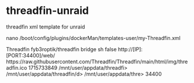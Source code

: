 # threadfin-unraid
threadfin xml template for unraid

nano /boot/config/plugins/dockerMan/templates-user/my-Threadfin.xml


<?xml version="1.0"?>
<Container version="2">
  <Name>Threadfin</Name>
  <Repository>fyb3roptik/threadfin</Repository>
  <Registry/>
  <Network>bridge</Network>
  <MyIP/>
  <Shell>sh</Shell>
  <Privileged>false</Privileged>
  <Support/>
  <Project/>
  <Overview/>
  <Category/>
  <WebUI>http://[IP]:[PORT:34400]/web/</WebUI>
  <TemplateURL/>
  <Icon>https://raw.githubusercontent.com/Threadfin/Threadfin/main/html/img/threadfin.ico</Icon>
  <ExtraParams/>
  <PostArgs/>
  <CPUset/>
  <DateInstalled>1715733849</DateInstalled>
  <DonateText/>
  <DonateLink/>
  <Requires/>
  <Config Name="THREADFIN_CONF" Target="/home/threadfin/conf" Default="" Mode="rw" Description="" Type="Path" Display="always" Required="false" Mask="false">/mnt/user/appdata/threadfi>
  <Config Name="Host Path 2" Target="/home/threadfin/data" Default="" Mode="rw" Description="" Type="Path" Display="always" Required="false" Mask="false">/mnt/user/appdata/threadfin/d>
  <Config Name="Host Path 3" Target="/home/threadfin/conf/backup" Default="" Mode="rw" Description="" Type="Path" Display="always" Required="false" Mask="false">/mnt/user/appdata/thre>
  <Config Name="Main Port" Target="34400" Default="34400" Mode="tcp" Description="" Type="Port" Display="always" Required="false" Mask="false">34400</Config>
</Container>


